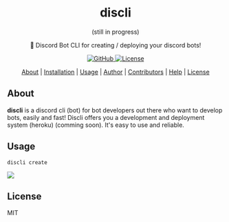 <h1 align='center'>
  discli
</h1>
<p align='center'>(still in progress)<p>
<p align='center'>
  🎲 Discord Bot CLI for creating / deploying your discord bots!
</p>

<p align="center">
   <a href="https://github.com/znqi">
    <img src="https://img.shields.io/github/followers/zenqii?label=Follow&logo=github&style=flat-square"
         alt="GitHub">
     <a href="#License">
     <img src=https://img.shields.io/github/license/flatipie/Flatipie?color=5087F4&label=License&style=flat-square
          alt="License">
</p>


<p align="center">
  <a href="#about">About</a> | 
  <a href="#installation">Installation</a> | 
  <a href="#usage">Usage</a> | 
  <a href="#author">Author</a> | 
  <a href="#contributors">Contributors</a> |
  <a href="#help">Help</a> | 
  <a href="#license">License</a>
</p>

## About 

**discli** is a discord cli (bot) for bot developers out there who want to develop bots, easily and fast!
Discli offers you a development and deployment system (heroku) (comming soon). It's easy to use and reliable.

## Usage
```
discli create
```
<img src='https://github.com/zenqii/discli/raw/main/preview/discli.gif'/>

## License
MIT
